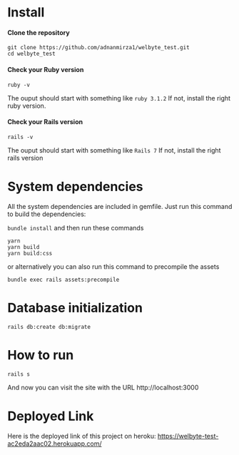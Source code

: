 # Install

#### Clone the repository

```shell
git clone https://github.com/adnanmirza1/welbyte_test.git
cd welbyte_test
```

#### Check your Ruby version

```shell
ruby -v
```

The ouput should start with something like `ruby 3.1.2` If not, install the right ruby version.

#### Check your Rails version

```shell
rails -v
```

The ouput should start with something like `Rails 7` If not, install the right rails version

# System dependencies
All the system dependencies are included in gemfile. Just run this command to build the dependencies:

``` bundle install ```
and then run these commands
```shell
yarn
yarn build
yarn build:css
```
or alternatively you can also run this command to precompile the assets
```shell
bundle exec rails assets:precompile
```

# Database initialization

```shell
rails db:create db:migrate
```

# How to run

```shell
rails s
```
And now you can visit the site with the URL http://localhost:3000

# Deployed Link

Here is the deployed link of this project on heroku: https://welbyte-test-ac2eda2aac02.herokuapp.com/

